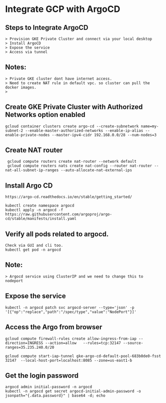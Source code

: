 # Integrate GCP with ArgoCD

## Steps to Integrate ArgoCD

	> Provision GKE Private Cluster and connect via your local desktop
	> Install ArgoCD
	> Expose the service
	> Access via tunnel

## Notes:

	> Private GKE cluster dont have internet access.
	> Need to create NAT rule in default vpc. so cluster can pull the docker images.
	> 
	
	
	
## Create GKE Private Cluster with Authorized Networks option enabled

	gcloud container clusters create argo-cd --create-subnetwork name=my-subnet-2 --enable-master-authorized-networks --enable-ip-alias --enable-private-nodes --master-ipv4-cidr 192.168.0.0/28 --num-nodes=3
 
## Create NAT router
	 gcloud compute routers create nat-router --network default
	 gcloud compute routers nats create nat-config --router nat-router --nat-all-subnet-ip-ranges --auto-allocate-nat-external-ips
 
## Install Argo CD
	https://argo-cd.readthedocs.io/en/stable/getting_started/ 

	kubectl create namespace argocd
	kubectl apply -n argocd -f https://raw.githubusercontent.com/argoproj/argo-cd/stable/manifests/install.yaml

## Verify all pods related to argocd.

	Check via GUI and cli too.
	kubectl get pod -n argocd 
	
## Note: 

	> Argocd service using ClusterIP and we need to change this to nodeport
	
## Expose the service 

	kubectl -n argocd patch svc argocd-server --type='json' -p '[{"op":"replace","path":"/spec/type","value":"NodePort"}]'

## Access the Argo from browser
	
	gcloud compute firewall-rules create allow-ingress-from-iap --direction=INGRESS --action=allow   --rules=tcp:32147 --source-ranges=35.235.240.0/20
    
	gcloud compute start-iap-tunnel gke-argo-cd-default-pool-683b0de0-fsst 32147  --local-host-port=localhost:8085 --zone=us-east1-b
	   

## Get the login password

	argocd admin initial-password -n argocd
	kubectl -n argocd get secret argocd-initial-admin-password -o jsonpath="{.data.password}" | base64 -d; echo
	
